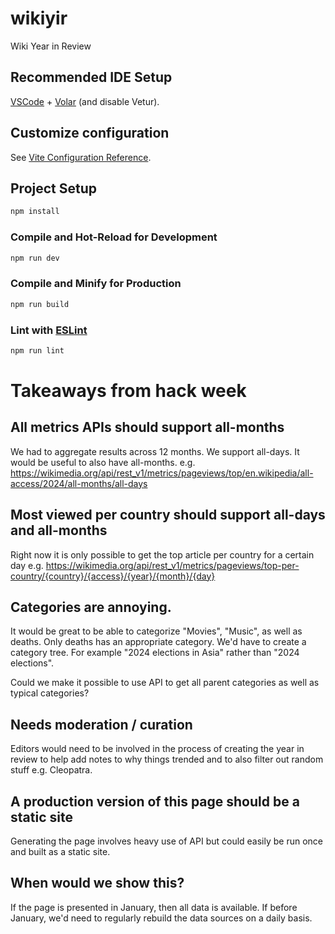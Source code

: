 # wikiyir

Wiki Year in Review

## Recommended IDE Setup

[VSCode](https://code.visualstudio.com/) + [Volar](https://marketplace.visualstudio.com/items?itemName=Vue.volar) (and disable Vetur).

## Customize configuration

See [Vite Configuration Reference](https://vitejs.dev/config/).

## Project Setup

```sh
npm install
```

### Compile and Hot-Reload for Development

```sh
npm run dev
```

### Compile and Minify for Production

```sh
npm run build
```

### Lint with [ESLint](https://eslint.org/)

```sh
npm run lint
```

# Takeaways from hack week

## All metrics APIs should support all-months

We had to aggregate results across 12 months.
We support all-days. It would be useful to also have all-months.
e.g.
https://wikimedia.org/api/rest_v1/metrics/pageviews/top/en.wikipedia/all-access/2024/all-months/all-days

## Most viewed per country should support all-days and all-months

Right now it is only possible to get the top article per country for a certain day
e.g.
https://wikimedia.org/api/rest_v1/metrics/pageviews/top-per-country/{country}/{access}/{year}/{month}/{day}

## Categories are annoying.

It would be great to be able to categorize "Movies", "Music", as well as deaths. Only deaths has an appropriate category.
We'd have to create a category tree. For example "2024 elections in Asia" rather than "2024 elections".

Could we make it possible to use API to get all parent categories as well as typical categories?

## Needs moderation / curation

Editors would need to be involved in the process of creating the year in review to help add notes to why things trended and to also filter out random stuff e.g. Cleopatra.

##  A production version of this page should be a static site

Generating the page involves heavy use of API but could easily be run once and built as a static site.

## When would we show this?

If the page is presented in January, then all data is available. If before January, we'd need to regularly rebuild the data sources on a daily basis.
